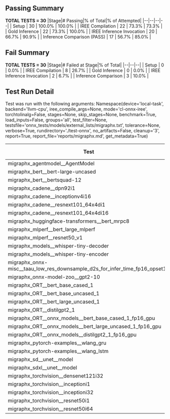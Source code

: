## Passing Summary

**TOTAL TESTS = 30**
|Stage|# Passing|% of Total|% of Attempted|
|--|--|--|--|
| Setup | 30 | 100.0% | 100.0% |
| IREE Compilation | 22 | 73.3% | 73.3% |
| Gold Inference | 22 | 73.3% | 100.0% |
| IREE Inference Invocation | 20 | 66.7% | 90.9% |
| Inference Comparison (PASS) | 17 | 56.7% | 85.0% |
## Fail Summary

**TOTAL TESTS = 30**
|Stage|# Failed at Stage|% of Total|
|--|--|--|
| Setup | 0 | 0.0% |
| IREE Compilation | 8 | 26.7% |
| Gold Inference | 0 | 0.0% |
| IREE Inference Invocation | 2 | 6.7% |
| Inference Comparison | 3 | 10.0% |
## Test Run Detail
Test was run with the following arguments:
Namespace(device='local-task', backend='llvm-cpu', iree_compile_args=None, mode='cl-onnx-iree', torchtolinalg=False, stages=None, skip_stages=None, benchmark=True, load_inputs=False, groups='all', test_filter=None, testsfile='onnx_tests/models/external_lists/migraphx.txt', tolerance=None, verbose=True, rundirectory='./test-onnx', no_artifacts=False, cleanup='3', report=True, report_file='reports/migraphx.md', get_metadata=True)

| Test | Exit Status | Mean Benchmark Time (ms) | Notes |
|--|--|--|--|
| migraphx_agentmodel__AgentModel | compilation | None | |
| migraphx_bert__bert-large-uncased | compilation | None | |
| migraphx_bert__bertsquad-12 | compilation | None | |
| migraphx_cadene__dpn92i1 | PASS | 158.24836323089482 | |
| migraphx_cadene__inceptionv4i16 | PASS | 4704.2337016901 | |
| migraphx_cadene__resnext101_64x4di1 | PASS | 331.64629683597013 | |
| migraphx_cadene__resnext101_64x4di16 | PASS | 4975.536276683366 | |
| migraphx_huggingface-transformers__bert_mrpc8 | PASS | 179.24315011542703 | |
| migraphx_mlperf__bert_large_mlperf | Numerics | 247.15260034038997 | |
| migraphx_mlperf__resnet50_v1 | PASS | 46.72627700104689 | |
| migraphx_models__whisper-tiny-decoder | PASS | 23.82609907773514 | |
| migraphx_models__whisper-tiny-encoder | compilation | None | |
| migraphx_onnx-misc__taau_low_res_downsample_d2s_for_infer_time_fp16_opset11 | import_model | None | |
| migraphx_onnx-model-zoo__gpt2-10 | compilation | None | |
| migraphx_ORT__bert_base_cased_1 | PASS | 48.06779614914881 | |
| migraphx_ORT__bert_base_uncased_1 | PASS | 50.286538898944855 | |
| migraphx_ORT__bert_large_uncased_1 | PASS | 147.93242966698017 | |
| migraphx_ORT__distilgpt2_1 | compiled_inference | None | |
| migraphx_ORT__onnx_models__bert_base_cased_1_fp16_gpu | Numerics | 57.26483415087892 | |
| migraphx_ORT__onnx_models__bert_large_uncased_1_fp16_gpu | Numerics | 148.85196133594337 | |
| migraphx_ORT__onnx_models__distilgpt2_1_fp16_gpu | compiled_inference | None | |
| migraphx_pytorch-examples__wlang_gru | PASS | 43.280470595859434 | |
| migraphx_pytorch-examples__wlang_lstm | PASS | 26.203520470988696 | |
| migraphx_sd__unet__model | import_model | None | |
| migraphx_sdxl__unet__model | import_model | None | |
| migraphx_torchvision__densenet121i32 | PASS | 1864.287007347836 | |
| migraphx_torchvision__inceptioni1 | PASS | 184.9852290858204 | |
| migraphx_torchvision__inceptioni32 | PASS | 6051.18967499584 | |
| migraphx_torchvision__resnet50i1 | PASS | 60.12571976470732 | |
| migraphx_torchvision__resnet50i64 | PASS | 2567.1888946477943 | |
